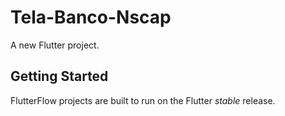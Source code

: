 # Tela-Banco-Nscap

A new Flutter project.

## Getting Started

FlutterFlow projects are built to run on the Flutter _stable_ release.
